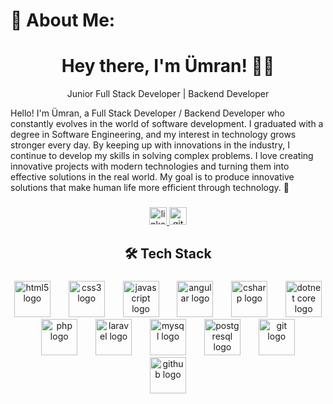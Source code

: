 # 💫 About Me:

<h1 align="center">Hey there, I'm Ümran! 👋🚀</h1>

<p align="center">Junior Full Stack Developer | Backend Developer</p>

Hello! I'm Ümran, a Full Stack Developer / Backend Developer who constantly evolves in the world of software development. I graduated with a degree in Software Engineering, and my interest in technology grows stronger every day. By keeping up with innovations in the industry, I continue to develop my skills in solving complex problems. I love creating innovative projects with modern technologies and turning them into effective solutions in the real world. My goal is to produce innovative solutions that make human life more efficient through technology. 🚀

###
<div align="center">
  <a href="https://www.linkedin.com/in/umranugrl/" target="_blank">
    <img src="https://img.shields.io/static/v1?message=LinkedIn&logo=linkedin&label=&color=0077B5&logoColor=white&labelColor=&style=plastic" height="28" alt="linkedin logo" />
  </a>
  <a href="https://github.com/umranugrl" target="_blank">
    <img src="https://img.shields.io/static/v1?message=GitHub&logo=github&label=&color=181717&logoColor=white&labelColor=&style=plastic" height="28" alt="github logo" />
  </a>
</div>

###

<h2 align="center">🛠 Tech Stack</h2>

###

<div align="center">
  <img src="https://cdn.jsdelivr.net/gh/devicons/devicon/icons/html5/html5-original.svg" height="58" alt="html5 logo" />
  <img width="21" />
  <img src="https://cdn.jsdelivr.net/gh/devicons/devicon/icons/css3/css3-original.svg" height="58" alt="css3 logo" />
  <img width="21" />
  <img src="https://cdn.jsdelivr.net/gh/devicons/devicon/icons/javascript/javascript-original.svg" height="58" alt="javascript logo" />
  <img width="21" />
  <img src="https://cdn.jsdelivr.net/gh/devicons/devicon/icons/angularjs/angularjs-original.svg" height="58" alt="angular logo" />
  <img width="21" />
  <img src="https://cdn.jsdelivr.net/gh/devicons/devicon/icons/csharp/csharp-original.svg" height="58" alt="csharp logo" />
  <img width="21" />
  <img src="https://cdn.jsdelivr.net/gh/devicons/devicon/icons/dotnetcore/dotnetcore-original.svg" height="58" alt="dotnet core logo" />
  <img width="21" />
  <img src="https://cdn.jsdelivr.net/gh/devicons/devicon/icons/php/php-original.svg" height="58" alt="php logo" />
  <img width="21" />
  <img src="https://upload.wikimedia.org/wikipedia/commons/9/9a/Laravel.svg" height="58" alt="laravel logo" />
  <img width="21" />
  <img src="https://cdn.jsdelivr.net/gh/devicons/devicon/icons/mysql/mysql-original.svg" height="58" alt="mysql logo" />
  <img width="21" />
  <img src="https://cdn.jsdelivr.net/gh/devicons/devicon/icons/postgresql/postgresql-original.svg" height="58" alt="postgresql logo" />
  <img width="21" />
  <img src="https://cdn.jsdelivr.net/gh/devicons/devicon/icons/git/git-original.svg" height="58" alt="git logo" />
  <img width="21" />
  <img src="https://cdn.jsdelivr.net/gh/devicons/devicon/icons/github/github-original.svg" height="58" alt="github logo" />
</div>


